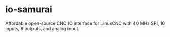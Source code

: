 # io-samurai
Affordable open-source CNC IO interface for LinuxCNC with 40 MHz SPI, 16 inputs, 8 outputs, and analog input.
